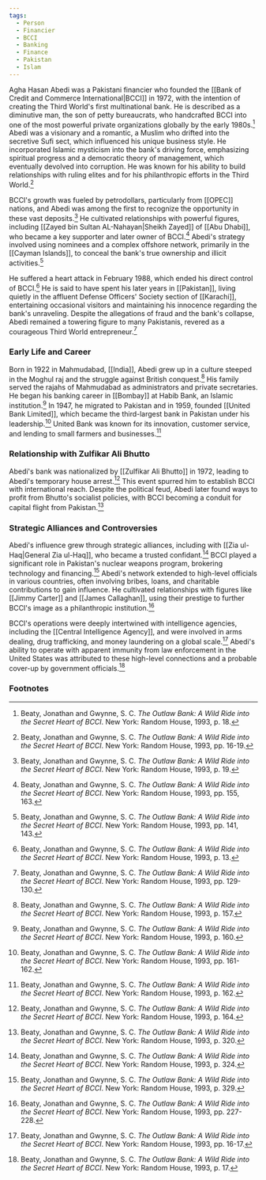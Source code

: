 ```yaml
---
tags:
  - Person
  - Financier
  - BCCI
  - Banking
  - Finance
  - Pakistan
  - Islam
---
```

Agha Hasan Abedi was a Pakistani financier who founded the [[Bank of Credit and Commerce International|BCCI]] in 1972, with the intention of creating the Third World's first multinational bank. He is described as a diminutive man, the son of petty bureaucrats, who handcrafted BCCI into one of the most powerful private organizations globally by the early 1980s.[^1] Abedi was a visionary and a romantic, a Muslim who drifted into the secretive Sufi sect, which influenced his unique business style. He incorporated Islamic mysticism into the bank's driving force, emphasizing spiritual progress and a democratic theory of management, which eventually devolved into corruption. He was known for his ability to build relationships with ruling elites and for his philanthropic efforts in the Third World.[^2]

BCCI's growth was fueled by petrodollars, particularly from [[OPEC]] nations, and Abedi was among the first to recognize the opportunity in these vast deposits.[^3] He cultivated relationships with powerful figures, including [[Zayed bin Sultan AL-Nahayan|Sheikh Zayed]] of [[Abu Dhabi]], who became a key supporter and later owner of BCCI.[^4] Abedi's strategy involved using nominees and a complex offshore network, primarily in the [[Cayman Islands]], to conceal the bank's true ownership and illicit activities.[^5]

He suffered a heart attack in February 1988, which ended his direct control of BCCI.[^6] He is said to have spent his later years in [[Pakistan]], living quietly in the affluent Defense Officers' Society section of [[Karachi]], entertaining occasional visitors and maintaining his innocence regarding the bank's unraveling. Despite the allegations of fraud and the bank's collapse, Abedi remained a towering figure to many Pakistanis, revered as a courageous Third World entrepreneur.[^7]

### Early Life and Career

Born in 1922 in Mahmudabad, [[India]], Abedi grew up in a culture steeped in the Moghul raj and the struggle against British conquest.[^8] His family served the rajahs of Mahmudabad as administrators and private secretaries. He began his banking career in [[Bombay]] at Habib Bank, an Islamic institution.[^9] In 1947, he migrated to Pakistan and in 1959, founded [[United Bank Limited]], which became the third-largest bank in Pakistan under his leadership.[^10] United Bank was known for its innovation, customer service, and lending to small farmers and businesses.[^11]

### Relationship with Zulfikar Ali Bhutto

Abedi's bank was nationalized by [[Zulfikar Ali Bhutto]] in 1972, leading to Abedi's temporary house arrest.[^12] This event spurred him to establish BCCI with international reach. Despite the political feud, Abedi later found ways to profit from Bhutto's socialist policies, with BCCI becoming a conduit for capital flight from Pakistan.[^13]

### Strategic Alliances and Controversies

Abedi's influence grew through strategic alliances, including with [[Zia ul-Haq|General Zia ul-Haq]], who became a trusted confidant.[^14] BCCI played a significant role in Pakistan's nuclear weapons program, brokering technology and financing.[^15] Abedi's network extended to high-level officials in various countries, often involving bribes, loans, and charitable contributions to gain influence. He cultivated relationships with figures like [[Jimmy Carter]] and [[James Callaghan]], using their prestige to further BCCI's image as a philanthropic institution.[^16]

BCCI's operations were deeply intertwined with intelligence agencies, including the [[Central Intelligence Agency]], and were involved in arms dealing, drug trafficking, and money laundering on a global scale.[^17] Abedi's ability to operate with apparent immunity from law enforcement in the United States was attributed to these high-level connections and a probable cover-up by government officials.[^18]

### Footnotes

[^1]: Beaty, Jonathan and Gwynne, S. C. *The Outlaw Bank: A Wild Ride into the Secret Heart of BCCI*. New York: Random House, 1993, p. 18.
[^2]: Beaty, Jonathan and Gwynne, S. C. *The Outlaw Bank: A Wild Ride into the Secret Heart of BCCI*. New York: Random House, 1993, pp. 16-19.
[^3]: Beaty, Jonathan and Gwynne, S. C. *The Outlaw Bank: A Wild Ride into the Secret Heart of BCCI*. New York: Random House, 1993, p. 19.
[^4]: Beaty, Jonathan and Gwynne, S. C. *The Outlaw Bank: A Wild Ride into the Secret Heart of BCCI*. New York: Random House, 1993, pp. 155, 163.
[^5]: Beaty, Jonathan and Gwynne, S. C. *The Outlaw Bank: A Wild Ride into the Secret Heart of BCCI*. New York: Random House, 1993, pp. 141, 143.
[^6]: Beaty, Jonathan and Gwynne, S. C. *The Outlaw Bank: A Wild Ride into the Secret Heart of BCCI*. New York: Random House, 1993, p. 13.
[^7]: Beaty, Jonathan and Gwynne, S. C. *The Outlaw Bank: A Wild Ride into the Secret Heart of BCCI*. New York: Random House, 1993, pp. 129-130.
[^8]: Beaty, Jonathan and Gwynne, S. C. *The Outlaw Bank: A Wild Ride into the Secret Heart of BCCI*. New York: Random House, 1993, p. 157.
[^9]: Beaty, Jonathan and Gwynne, S. C. *The Outlaw Bank: A Wild Ride into the Secret Heart of BCCI*. New York: Random House, 1993, p. 160.
[^10]: Beaty, Jonathan and Gwynne, S. C. *The Outlaw Bank: A Wild Ride into the Secret Heart of BCCI*. New York: Random House, 1993, pp. 161-162.
[^11]: Beaty, Jonathan and Gwynne, S. C. *The Outlaw Bank: A Wild Ride into the Secret Heart of BCCI*. New York: Random House, 1993, p. 162.
[^12]: Beaty, Jonathan and Gwynne, S. C. *The Outlaw Bank: A Wild Ride into the Secret Heart of BCCI*. New York: Random House, 1993, p. 164.
[^13]: Beaty, Jonathan and Gwynne, S. C. *The Outlaw Bank: A Wild Ride into the Secret Heart of BCCI*. New York: Random House, 1993, p. 320.
[^14]: Beaty, Jonathan and Gwynne, S. C. *The Outlaw Bank: A Wild Ride into the Secret Heart of BCCI*. New York: Random House, 1993, p. 324.
[^15]: Beaty, Jonathan and Gwynne, S. C. *The Outlaw Bank: A Wild Ride into the Secret Heart of BCCI*. New York: Random House, 1993, p. 329.
[^16]: Beaty, Jonathan and Gwynne, S. C. *The Outlaw Bank: A Wild Ride into the Secret Heart of BCCI*. New York: Random House, 1993, pp. 227-228.
[^17]: Beaty, Jonathan and Gwynne, S. C. *The Outlaw Bank: A Wild Ride into the Secret Heart of BCCI*. New York: Random House, 1993, pp. 16-17.
[^18]: Beaty, Jonathan and Gwynne, S. C. *The Outlaw Bank: A Wild Ride into the Secret Heart of BCCI*. New York: Random House, 1993, p. 17.
